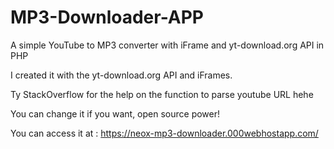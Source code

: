 # MP3-Downloader-APP
A simple YouTube to MP3 converter with iFrame and yt-download.org API in PHP

I created it with the yt-download.org API and iFrames.

Ty StackOverflow for the help on the function to parse youtube URL hehe

You can change it if you want, open source power!

You can access it at : https://neox-mp3-downloader.000webhostapp.com/
